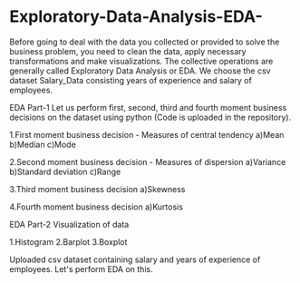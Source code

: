# Exploratory-Data-Analysis-EDA-
Before going to deal with the data you collected or provided to solve the business problem, you need to clean the data, apply necessary transformations and make visualizations. The collective operations are generally called Exploratory Data Analysis or EDA.
We choose the csv dataset Salary_Data consisting years of experience and salary of employees.

EDA Part-1
Let us perform first, second, third and fourth moment business decisions on the dataset using python (Code is uploaded in the repository).

1.First moment business decision - Measures of central tendency
a)Mean
b)Median
c)Mode

2.Second moment business decision - Measures of dispersion
a)Variance
b)Standard deviation
c)Range

3.Third moment business decision
a)Skewness

4.Fourth moment business decision
a)Kurtosis

EDA Part-2
Visualization of data

1.Histogram
2.Barplot
3.Boxplot

Uploaded csv dataset containing salary and years of experience of employees. Let's perform EDA on this.
